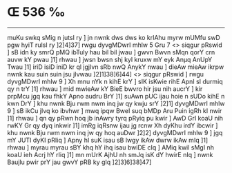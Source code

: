 # Œ 536 ‰
---
muKu swkq sMig n jutsI ry ] jn nwnk dws dws ko krIAhu myrw mUMfu swD
pgw hyiT rulsI ry ]2]4]37]
rwgu dyvgMDwrI mhlw 5 Gru 7
<> siqgur pRswid ]
sB idn ky smrQ pMQ ibTuly hau bil bil jwau ] gwvn Bwvn sMqn qorY
crn auvw kY pwau ]1] rhwau ] jwsn bwsn shj kyl kruxw mY eyk Anµq
AnUpY Twau ]1] iriD isiD iniD kr ql jgjIvn sRb nwQ AnykY nwau ]
dieAw mieAw ikrpw nwnk kau suin suin jsu jIvwau ]2]1]38]6]44]
<> siqgur pRswid ] rwgu dyvgMDwrI mhlw 9 ] Xh mnu nYk n kihE krY
] sIK isKwie rihE ApnI sI durmiq qy n trY ]1] rhwau ] mid mwieAw
kY BieE bwvro hir jsu nih aucrY ] kir prpMcu jgq kau fhkY Apno
audru BrY ]1] suAwn pUC ijau hoie n sUDo kihE n kwn DrY ] khu nwnk
Bju rwm nwm inq jw qy kwju srY ]2]1] dyvgMDwrI mhlw 9 ] sB ikCu
jIvq ko ibvhwr ] mwq ipqw BweI suq bMDp Aru Puin igRh kI nwir ]1]
rhwau ] qn qy pRwn hoq jb inAwry tyrq pRyiq pu kwir ] AwD GrI koaU nih
rwKY Gr qy dyq inkwir ]1] imRg iqRsnw ijau jg rcnw Xh dyKhu irdY
ibcwir ] khu nwnk Bju rwm nwm inq jw qy hoq auDwr ]2]2] dyvgMDwrI
mhlw 9 ] jgq mY JUTI dyKI pRIiq ] Apny hI suK isau sB lwgy ikAw
dwrw ikAw mIq ]1] rhwau ] myrau myrau sBY khq hY ihq isau bwiDE cIq
] AMiq kwil sMgI nh koaU ieh Acrj hY rIiq ]1] mn mUrK AjhU nh
smJq isK dY hwirE nIq ] nwnk Baujlu pwir prY jau gwvY pRB ky gIq
]2]3]6]38]47]
####
